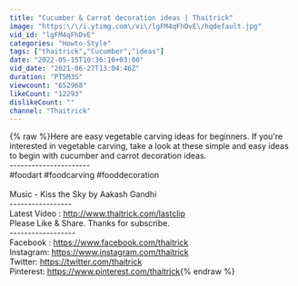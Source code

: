 ```yaml
---
title: "Cucumber & Carrot decoration ideas | Thaitrick"
image: "https:\/\/i.ytimg.com\/vi\/lgFM4qFhDvE\/hqdefault.jpg"
vid_id: "lgFM4qFhDvE"
categories: "Howto-Style"
tags: ["thaitrick","Cucumber","ideas"]
date: "2022-05-15T10:36:10+03:00"
vid_date: "2021-06-27T13:04:46Z"
duration: "PT5M3S"
viewcount: "652968"
likeCount: "12293"
dislikeCount: ""
channel: "Thaitrick"
---
```

{% raw %}Here are easy vegetable carving ideas for beginners. If you're interested in vegetable carving, take a look at these simple and easy ideas to begin with cucumber and carrot decoration ideas.<br />----------------------<br />#foodart #foodcarving #fooddecoration<br /><br />Music - Kiss the Sky by Aakash Gandhi<br />-----------------<br />Latest Video : <a rel="nofollow" target="blank" href="http://www.thaitrick.com/lastclip">http://www.thaitrick.com/lastclip</a><br />Please Like &amp; Share. Thanks for subscribe.<br />------------------<br />Facebook : <a rel="nofollow" target="blank" href="https://www.facebook.com/thaitrick">https://www.facebook.com/thaitrick</a><br />Instagram: <a rel="nofollow" target="blank" href="https://www.instagram.com/thaitrick">https://www.instagram.com/thaitrick</a><br />Twitter: <a rel="nofollow" target="blank" href="https://twitter.com/thaitrick">https://twitter.com/thaitrick</a><br />Pinterest: <a rel="nofollow" target="blank" href="https://www.pinterest.com/thaitrick">https://www.pinterest.com/thaitrick</a>{% endraw %}
